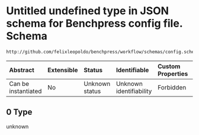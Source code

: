 # Untitled undefined type in JSON schema for Benchpress config file. Schema

```txt
http://github.com/felixleopoldo/benchpress/workflow/schemas/config.schema.json#/properties/benchmark_setup/properties/evaluation/examples/0
```



| Abstract            | Extensible | Status         | Identifiable            | Custom Properties | Additional Properties | Access Restrictions | Defined In                                                       |
| :------------------ | :--------- | :------------- | :---------------------- | :---------------- | :-------------------- | :------------------ | :--------------------------------------------------------------- |
| Can be instantiated | No         | Unknown status | Unknown identifiability | Forbidden         | Allowed               | none                | [config.schema.json*](config.schema.json "open original schema") |

## 0 Type

unknown
